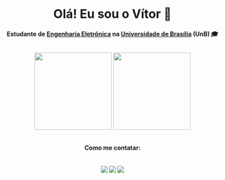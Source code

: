 <h1 align="center">
Olá! Eu sou o Vítor 👋
</h1>

<!-- Descrição -->
<div align="center">
<h4 align="center">
<td align="center">Estudante de <a href="https://fga.unb.br/eletronica">Engenharia Eletrônica</a> na <a href="https://www.unb.br/">Universidade de Brasília</a> (UnB) 🎓
<div>
</h4>

##

<!-- Estatísticas -->
<div align="center">
  <a href:"https://github.com/vitorgandrade">
  <img height="180em" src="https://github-readme-stats.vercel.app/api?username=vitorgandrade&show_icons=true&theme=dracula&include_all_commits=true&count_private=true">
  <img height="180em" src="https://github-readme-stats.vercel.app/api/top-langs/?username=vitorgandrade&layout=compact&langs_count=16&theme=dracula">
</div>
 
##

<!-- Contatos -->
<h4 align="center">
Como me contatar:
<div align="center"> 
<br>
<br>
  <a href = "mailto:vitorg.a.s@hotmail.com"><img src="https://img.shields.io/badge/-Gmail-%23333?style=for-the-badge&logo=gmail&logoColor=white" target="_blank"></a>
  <a href="https://discord.com/users/#5652" target="_blank"><img src="https://img.shields.io/badge/Discord-7289DA?style=for-the-badge&logo=discord&logoColor=white" target="_blank"></a>
  <a href="https://www.linkedin.com/in/v%C3%ADtor-gon%C3%A7alves-463843123/" target="_blank"><img src="https://img.shields.io/badge/-LinkedIn-%230077B5?style=for-the-badge&logo=linkedin&logoColor=white" target="_blank"></a>  
</div>
</h4>
